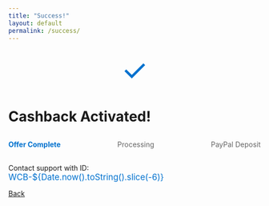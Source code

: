 ```yaml
---
title: "Success!"
layout: default
permalink: /success/
---
```


<div class="container">
  <div class="check">✓</div>
  <h1>Cashback Activated!</h1>
  
  <div class="steps">
    <div class="step done">Offer Complete</div>
    <div class="step">Processing</div>
    <div class="step">PayPal Deposit</div>
  </div>

  <p>Contact support with ID:<br>
  <span id="ref">WCB-${Date.now().toString().slice(-6)}</span></p>

  <footer>
    <a href="/verify">Back</a>
  </footer>
</div>

<style>
.check {
  font-size: 60px;
  color: #0071ce;
  text-align: center;
  margin: 20px 0;
}
.steps {
  display: flex;
  justify-content: space-between;
  margin: 30px 0;
}
.step {
  text-align: center;
  color: #666;
}
.done {
  color: #0071ce;
  font-weight: bold;
}
#ref {
  color: #0071ce;
  font-size: 1.2em;
}
</style>
